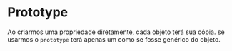 # Prototype

Ao criarmos uma propriedade diretamente, cada objeto terá sua cópia. se usarmos o `prototype` terá apenas um como se fosse genérico do objeto.